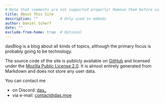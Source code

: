 ```yaml
---
# Note that comments are not supported properly! Remove them before using this
title: About This Site
description: ""          # Only used in embeds
author: Daniel Scherf
date: ""
exclude-from-home: true  # Optional
---
```


dasBlog is a blog about all kinds of topics, although the primary focus is probably going to be technology.

The source code of the site is publicly available on [GitHub](https://github.com/dlsf/dasBlog) and licensed under the [Mozilla Public License 2.0](https://github.com/dlsf/dasBlog/blob/main/LICENSE).
It is almost entirely generated from Markdown and does not store any user data.

You can contact me
- on Discord: [das_](https://discordid.netlify.app/?id=450632370354126858)
- via e-mail: [contact@das.moe](mailto:contact@das.moe)
